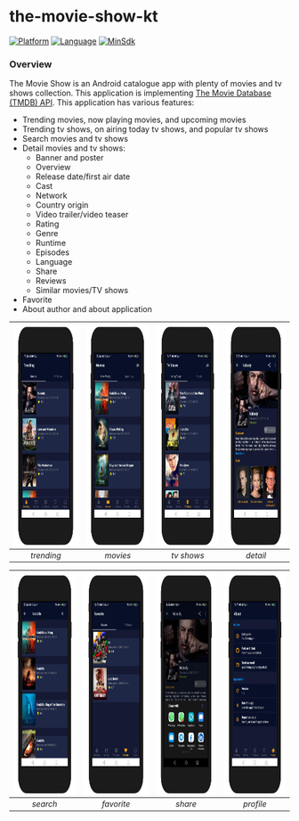 # the-movie-show-kt

[![Platform](https://img.shields.io/badge/platform-Android-green)](https://github.com/yumtaufikhidayat/the-movie-show-kt/blob/main/build.gradle)
[![Language](https://img.shields.io/badge/language-Kotlin-blue)](https://github.com/yumtaufikhidayat/the-movie-show-kt/blob/main/build.gradle)
[![MinSdk](https://img.shields.io/badge/minsdk-23-red)](https://github.com/yumtaufikhidayat/the-movie-show-kt/blob/main/build.gradle)

### Overview
The Movie Show is an Android catalogue app with plenty of movies and tv shows collection. This application is implementing [The Movie Database (TMDB) API](https://www.themoviedb.org/).  This application has various features:
- Trending movies, now playing movies, and upcoming movies
- Trending tv shows, on airing today tv shows, and popular tv shows
- Search movies and tv shows
- Detail movies and tv shows:
    - Banner and poster
    - Overview
    - Release date/first air date
    - Cast
    - Network
    - Country origin
    - Video trailer/video teaser
    - Rating
    - Genre
    - Runtime
    - Episodes
    - Language
    - Share
    - Reviews
    - Similar movies/TV shows
- Favorite
- About author and about application

|<img src=trending.png align="center" height="400" width="200" ></a> |<img src=movies.png  align="center" height="400" width="200" ></a>|<img src=tvshows.png  align="center" height="400" width="200" ></a>|<img src=detail.png  align="center" height="400" width="200" ></a>
|:-----------:|:--------:|:--------:|:--------:|
| *trending* | *movies* | *tv shows* | *detail* |

|<img src=search.png align="center" height="400" width="200" ></a> |<img src=favorite.png  align="center" height="400" width="200" ></a>|<img src=share.png  align="center" height="400" width="200" ></a>|<img src=profile.png  align="center" height="400" width="200" ></a>
|:-----------:|:--------:|:--------:|:--------:|
| *search* | *favorite* | *share* | *profile* |
